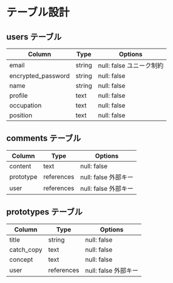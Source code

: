 # テーブル設計

## users テーブル

|  Column            | Type   | Options     |
| ------------------ | ------ | ----------- |
| email              | string | null: false ユニーク制約|
| encrypted_password | string | null: false |
| name               | string | null: false |
| profile            | text   | null: false |
| occupation         | text   | null: false |
| position           | text   | null: false |

## comments テーブル

|  Column   | Type       | Options             |
| --------- | ---------- | ------------------- |
| content   | text       | null: false         |
| prototype | references | null: false 外部キー |
| user      | references | null: false 外部キー |

## prototypes テーブル

| Column     | Type       | Options             |
| ---------- | ---------- | ------------------- |
| title      | string     | null: false         |
| catch_copy | text       | null: false         |
| concept    | text       | null: false         |
| user       | references | null: false 外部キー |